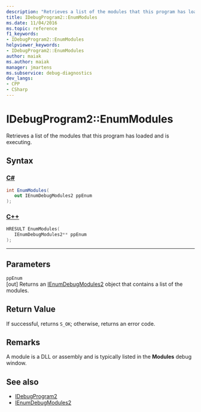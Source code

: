 ```yaml
---
description: "Retrieves a list of the modules that this program has loaded and is executing."
title: IDebugProgram2::EnumModules
ms.date: 11/04/2016
ms.topic: reference
f1_keywords:
- IDebugProgram2::EnumModules
helpviewer_keywords:
- IDebugProgram2::EnumModules
author: maiak
ms.author: maiak
manager: jmartens
ms.subservice: debug-diagnostics
dev_langs:
- CPP
- CSharp
---
```

# IDebugProgram2::EnumModules

Retrieves a list of the modules that this program has loaded and is executing.

## Syntax

### [C#](#tab/csharp)
```csharp
int EnumModules( 
   out IEnumDebugModules2 ppEnum
);
```
### [C++](#tab/cpp)
```cpp
HRESULT EnumModules( 
   IEnumDebugModules2** ppEnum
);
```
---

## Parameters
`ppEnum`\
[out] Returns an [IEnumDebugModules2](../../../extensibility/debugger/reference/ienumdebugmodules2.md) object that contains a list of the modules.

## Return Value
 If successful, returns `S_OK`; otherwise, returns an error code.

## Remarks
 A module is a DLL or assembly and is typically listed in the **Modules** debug window.

## See also
- [IDebugProgram2](../../../extensibility/debugger/reference/idebugprogram2.md)
- [IEnumDebugModules2](../../../extensibility/debugger/reference/ienumdebugmodules2.md)
